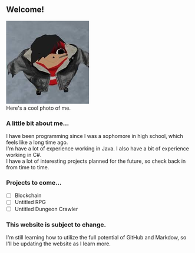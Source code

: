 ## Welcome!

![Image of Jimbo](jimbo.jpg)<br>
Here's a cool photo of me.<br>

### A little bit about me...

I have been programming since I was a sophomore in high school, which feels like a long time ago.<br>
I'm have a lot of experience working in Java. I also have a bit of experience working in C#.<br>
I have a lot of interesting projects planned for the future, so check back in from time to time.

### Projects to come...

- [ ] Blockchain
- [ ] Untitled RPG
- [ ] Untitled Dungeon Crawler

### This website is subject to change.

I'm still learning how to utilize the full potential of GitHub and Markdow, so I'll be updating the website as I learn more.
